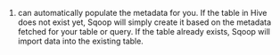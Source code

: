 1. can automatically populate the metadata for you. If the table in Hive does not exist yet, Sqoop
   will simply create it based on the metadata fetched for your table or query. If the table
   already exists, Sqoop will import data into the existing table.



